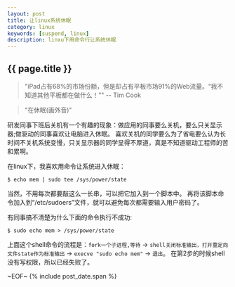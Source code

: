 ```yaml
---
layout: post
title: 让linux系统休眠
category: linux
keywords: [suspend, linux]
description: linxu下用命令行让系统休眠
---
```


## {{ page.title }}
> "iPad占有68%的市场份额，但是却占有平板市场91%的Web流量。“我不知道其他平板都在做什么！”"
> -- Tim Cook

> "在休眠(画外音)"

研发同事下班后关机有一个有趣的现象：做应用的同事要么关机，要么只关显示器;做驱动的同事喜欢让电脑进入休眠。
喜欢关机的同学要么为了省电要么认为长时间不关机系统变慢，只关显示器的同学显得不厚道，真是不知道驱动工程师的苦和累啊。

在linux下，我喜欢用命令让系统进入休眠：

	$ echo mem | sudo tee /sys/power/state

当然，不用每次都要敲这么一长串，可以把它加入到一个脚本中。
再将该脚本命令加入到<q>/etc/sudoers</q>文件，就可以避免每次都需要输入用户密码了。

有同事搞不清楚为什么下面的命令执行不成功:

	$ sudo echo mem > /sys/power/state

上面这个shell命令的流程是：`fork一个子进程,等待` → `shell关闭标准输出，打开重定向文件state作为标准输出`
→ `execve "sudo echo mem"` → `退出`。 在第2步的时候shell没有写权限，所以已经失败了。


~EOF~ {% include post_date.span %}

